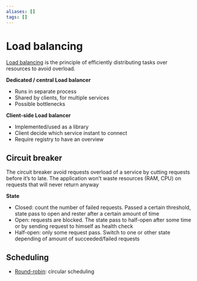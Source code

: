 ```yaml
---
aliases: []
tags: []
---
```


# Load balancing

[Load balancing](https://wikipedia.org/wiki/load_balancing_(computing)) is the principle of efficiently distributing tasks over resources to avoid overload.

**Dedicated / central Load balancer**
- Runs in separate process
- Shared by clients, for multiple services
- Possible bottlenecks

**Client-side Load balancer**
- Implemented/used as a library
- Client decide which service instant to connect
- Require registry to have an overview

## Circuit breaker

The circuit breaker avoid requests overload of a service by cutting requests before it’s to late. The application won’t waste resources (RAM, CPU) on requests that will never return anyway

**State**
- Closed: count the number of failed requests. Passed a certain threshold, state pass to open and rester after a certain amount of time
- Open: requests are blocked. The state pass to half-open after some time or by sending request to himself as health check
- Half-open: only some request pass. Switch to one or other state depending of amount of succeeded/failed requests

## Scheduling

- [Round-robin](https://wikipedia.org/wiki/round-robin_scheduling): circular scheduling